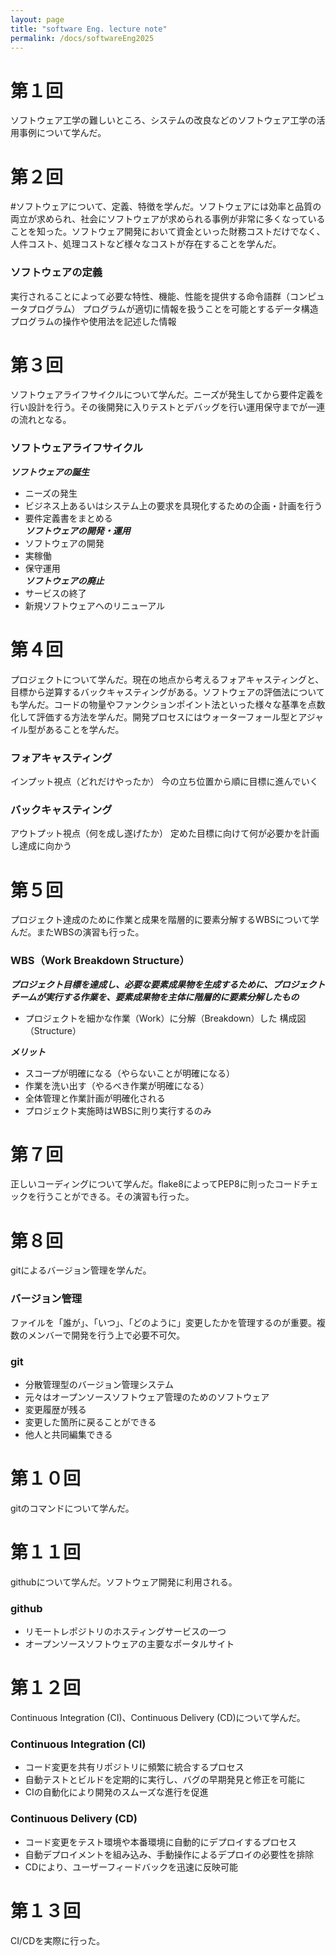 ```yaml
---
layout: page
title: "software Eng. lecture note"
permalink: /docs/softwareEng2025
---
```


# 第１回
ソフトウェア工学の難しいところ、システムの改良などのソフトウェア工学の活用事例について学んだ。

# 第２回
#ソフトウェアについて、定義、特徴を学んだ。ソフトウェアには効率と品質の両立が求められ、社会にソフトウェアが求められる事例が非常に多くなっていることを知った。ソフトウェア開発において資金といった財務コストだけでなく、人件コスト、処理コストなど様々なコストが存在することを学んだ。

### ソフトウェアの定義
実行されることによって必要な特性、機能、性能を提供する命令語群（コンピュータプログラム）
プログラムが適切に情報を扱うことを可能とするデータ構造
プログラムの操作や使用法を記述した情報

# 第３回
ソフトウェアライフサイクルについて学んだ。ニーズが発生してから要件定義を行い設計を行う。その後開発に入りテストとデバッグを行い運用保守までが一連の流れとなる。

### ソフトウェアライフサイクル
***ソフトウェアの誕生***
- ニーズの発生 
- ビジネス上あるいはシステム上の要求を具現化するための企画・計画を行う
- 要件定義書をまとめる　\
***ソフトウェアの開発・運用***
- ソフトウェアの開発 
- 実稼働 
- 保守運用 \
***ソフトウェアの廃止*** 
- サービスの終了 
- 新規ソフトウェアへのリニューアル 

# 第４回
プロジェクトについて学んだ。現在の地点から考えるフォアキャスティングと、目標から逆算するバックキャスティングがある。ソフトウェアの評価法についても学んだ。コードの物量やファンクションポイント法といった様々な基準を点数化して評価する方法を学んだ。開発プロセスにはウォーターフォール型とアジャイル型があることを学んだ。

### フォアキャスティング
インプット視点（どれだけやったか）
今の立ち位置から順に目標に進んでいく 

### バックキャスティング
アウトプット視点（何を成し遂げたか） 
定めた目標に向けて何が必要かを計画し達成に向かう 

# 第５回
プロジェクト達成のために作業と成果を階層的に要素分解するWBSについて学んだ。またWBSの演習も行った。

### WBS（Work Breakdown Structure）
***プロジェクト目標を達成し、必要な要素成果物を生成するために、プロジェクトチームが実行する作業を、要素成果物を主体に階層的に要素分解したもの*** 
- プロジェクトを細かな作業（Work）に分解（Breakdown）した 構成図（Structure）

***メリット***
- スコープが明確になる（やらないことが明確になる）
- 作業を洗い出す（やるべき作業が明確になる）
- 全体管理と作業計画が明確化される
- プロジェクト実施時はWBSに則り実行するのみ

# 第７回
正しいコーディングについて学んだ。flake8によってPEP8に則ったコードチェックを行うことができる。その演習も行った。

# 第８回
gitによるバージョン管理を学んだ。

### バージョン管理
ファイルを「誰が」、「いつ」、「どのように」変更したかを管理するのが重要。複数のメンバーで開発を行う上で必要不可欠。

### git
- 分散管理型のバージョン管理システム
- 元々はオープンソースソフトウェア管理のためのソフトウェア
- 変更履歴が残る
- 変更した箇所に戻ることができる
- 他人と共同編集できる

# 第１０回
gitのコマンドについて学んだ。

# 第１１回
githubについて学んだ。ソフトウェア開発に利用される。

### github
- リモートレポジトリのホスティングサービスの一つ
- オープンソースソフトウェアの主要なポータルサイト

# 第１２回
Continuous Integration (CI)、Continuous Delivery (CD)について学んだ。

### Continuous Integration (CI)
- コード変更を共有リポジトリに頻繁に統合するプロセス
- 自動テストとビルドを定期的に実行し、バグの早期発見と修正を可能に
- CIの自動化により開発のスムーズな進行を促進

### Continuous Delivery (CD)
- コード変更をテスト環境や本番環境に自動的にデプロイするプロセス
- 自動デプロイメントを組み込み、手動操作によるデプロイの必要性を排除
- CDにより、ユーザーフィードバックを迅速に反映可能

# 第１３回
CI/CDを実際に行った。
